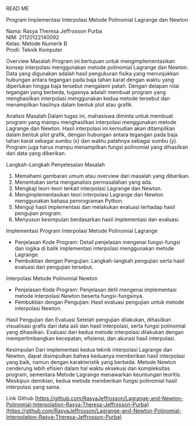 READ ME

Program Implementasi Interpolasi Metode Polinomial Lagrange dan Newton

Nama: Rasya Theresa Jeffrosson Purba  
NIM: 21120122140092  
Kelas: Metode Numerik B  
Prodi: Teknik Komputer

Overview Masalah
Program ini bertujuan untuk mengimplementasikan konsep interpolasi menggunakan metode polinomial Lagrange dan Newton. Data yang digunakan adalah hasil pengukuran fisika yang menunjukkan hubungan antara tegangan pada baja tahan karat dengan waktu yang diperlukan hingga baja tersebut mengalami patah. Dengan delapan nilai tegangan yang berbeda, tugasnya adalah membuat program yang menghasilkan interpolasi menggunakan kedua metode tersebut dan menampilkan hasilnya dalam bentuk plot atau grafik.

Analisis Masalah
Dalam tugas ini, mahasiswa diminta untuk membuat program yang mampu menghasilkan interpolasi menggunakan metode Lagrange dan Newton. Hasil interpolasi ini kemudian akan ditampilkan dalam bentuk plot grafik, dengan hubungan antara tegangan pada baja tahan karat sebagai sumbu \(x\) dan waktu patahnya sebagai sumbu \(y\). Program juga harus mampu menampilkan fungsi polinomial yang dihasilkan dari data yang diberikan.

Langkah-Langkah Penyelesaian Masalah
1. Memahami gambaran umum atau overview dari masalah yang diberikan.
2. Menentukan serta menganalisis permasalahan yang ada.
3. Mengkaji teori-teori terkait interpolasi Lagrange dan Newton.
4. Mengimplementasikan teori interpolasi Lagrange dan Newton menggunakan bahasa pemrograman Python.
5. Menguji hasil implementasi dan melakukan evaluasi terhadap hasil pengujian program.
6. Menyusun kesimpulan berdasarkan hasil implementasi dan evaluasi.

Implementasi Program
Interpolasi Metode Polinomial Lagrange
- Penjelasan Kode Program: Detail penjelasan mengenai fungsi-fungsi dan logika di balik implementasi interpolasi menggunakan metode Lagrange.
- Pembuktian dengan Pengujian: Langkah-langkah pengujian serta hasil evaluasi dari pengujian tersebut.

Interpolasi Metode Polinomial Newton
- Penjelasan Kode Program: Penjelasan detil mengenai implementasi metode interpolasi Newton beserta fungsi-fungsinya.
- Pembuktian dengan Pengujian: Hasil evaluasi pengujian untuk metode interpolasi Newton.

Hasil Pengujian dan Evaluasi
Setelah pengujian dilakukan, dihasilkan visualisasi grafis dari data asli dan hasil interpolasi, serta fungsi polinomial yang dihasilkan. Evaluasi dari kedua metode interpolasi dilakukan dengan mempertimbangkan kecepatan, efisiensi, dan akurasi hasil interpolasi. 

Kesimpulan
Dari implementasi kedua teknik interpolasi Lagrange dan Newton, dapat disimpulkan bahwa keduanya memberikan hasil interpolasi yang baik, namun dengan karakteristik yang berbeda. Metode Newton cenderung lebih efisien dalam hal waktu eksekusi dan kompleksitas program, sementara Metode Lagrange menawarkan keuntungan teoritis. Meskipun demikian, kedua metode memberikan fungsi polinomial hasil interpolasi yang sama.

Link Github
[https://github.com/RasyaJeffrosson/Lagrange-and-Newton-Polinomial-Interpolation-Rasya-Theresa-Jeffrosson-Purba](https://github.com/RasyaJeffrosson/Lagrange-and-Newton-Polinomial-Interpolation-Rasya-Theresa-Jeffrosson-Purba)
